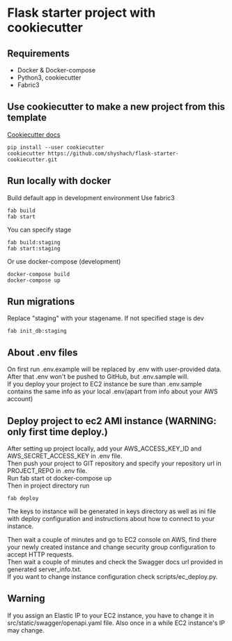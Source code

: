 # Flask starter project with cookiecutter

## Requirements
- Docker & Docker-compose
- Python3, cookiecutter
- Fabric3


## Use cookiecutter to make a new project from this template
[Cookiecutter docs](https://cookiecutter.readthedocs.io/en/latest/)
```
pip install --user cookiecutter
cookiecutter https://github.com/shyshach/flask-starter-cookiecutter.git
```


## Run locally with docker
Build default app in development environment
Use fabric3
```
fab build
fab start
```
You can specify stage
```
fab build:staging
fab start:staging
```

Or use docker-compose (development)
```
docker-compose build
docker-compose up
```


## Run migrations
Replace "staging" with your stagename. If not specified stage is dev
```
fab init_db:staging
```

## About .env files
On first run .env.example will be replaced by .env with user-provided data.  
After that .env won't be pushed to GitHub, but .env.sample will.    
If you deploy your project to EC2 instance be sure than .env.sample contains the same info as your local .env(apart from info about your AWS account)

## Deploy project to ec2 AMI instance (WARNING: only first time deploy.)
After setting up project locally, add your AWS_ACCESS_KEY_ID and AWS_SECRET_ACCESS_KEY in .env file.     
Then push your project to GIT repository and specify your repository url in PROJECT_REPO in .env file.      
Run fab start ot docker-compose up    
Then in project directory run   
```
fab deploy
```
The keys to instance will be generated in keys directory as well as ini file with deploy configuration and instructions about how to connect to your instance. 

Then wait a couple of minutes and go to EC2 console on AWS, find there your newly created instance and change security group configuration to accept HTTP requests.          
Then wait a couple of minutes and check the Swagger docs url provided in generated server_info.txt.  
If you want to change instance configuration check scripts/ec_deploy.py.   
## Warning 
If you assign an Elastic IP to your EC2 instance, you have to change it in src/static/swagger/openapi.yaml file.
Also once in a while EC2 instance's IP may change.  


